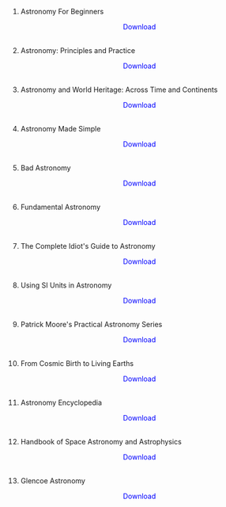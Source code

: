 1. Astronomy For Beginners</br>
                <a href="https://github.com/manjunath5496/Math-Books/blob/master/ast1.pdf" target="_blank" style="text-decoration:none"> <font color="blue"> <center> Download</center></font> </a></br>
                
            
2. Astronomy: Principles and Practice</br>
                <a href="https://github.com/manjunath5496/Math-Books/blob/master/ast2.pdf" target="_blank" style="text-decoration:none"> <font color="blue"> <center> Download</center></font> </a></br>
                
3.  Astronomy and World Heritage: Across Time and Continents</br>
                <a href="https://github.com/manjunath5496/Math-Books/blob/master/ast3.pdf" target="_blank" style="text-decoration:none"> <font color="blue"> <center> Download</center></font> </a></br>
                
4.  Astronomy Made Simple</br>
                <a href="https://github.com/manjunath5496/Math-Books/blob/master/ast4.pdf" target="_blank" style="text-decoration:none"> <font color="blue"> <center> Download</center></font> </a></br>
                
            
5. Bad Astronomy </br>
                <a href="https://github.com/manjunath5496/Math-Books/blob/master/ast5.pdf" target="_blank" style="text-decoration:none"> <font color="blue"> <center> Download</center></font> </a></br>
                
6. Fundamental Astronomy</br>
                <a href="https://github.com/manjunath5496/Math-Books/blob/master/ast6.pdf" target="_blank" style="text-decoration:none"> <font color="blue"> <center> Download</center></font> </a></br>
                
7. The Complete Idiot's Guide to Astronomy</br>
                <a href="https://github.com/manjunath5496/Math-Books/blob/master/ast7.pdf" target="_blank" style="text-decoration:none"> <font color="blue"> <center> Download</center></font> </a></br>

8. Using SI Units in Astronomy</br>
                <a href="https://github.com/manjunath5496/Math-Books/blob/master/ast8.pdf" target="_blank" style="text-decoration:none"> <font color="blue"> <center> Download</center></font> </a></br>               

9. Patrick Moore's Practical Astronomy Series</br>
                <a href="https://github.com/manjunath5496/Math-Books/blob/master/ast9.pdf" target="_blank" style="text-decoration:none"> <font color="blue"> <center> Download</center></font> </a></br> 
                
10. From Cosmic Birth to Living Earths</br>
                <a href="https://github.com/manjunath5496/Math-Books/blob/master/ast10.pdf" target="_blank" style="text-decoration:none"> <font color="blue"> <center> Download</center></font> </a></br> 
                
11. Astronomy Encyclopedia</br>
                <a href="https://github.com/manjunath5496/Math-Books/blob/master/ast11.pdf" target="_blank" style="text-decoration:none"> <font color="blue"> <center> Download</center></font> </a></br>  
                
12. Handbook of Space Astronomy and Astrophysics</br>
                <a href="https://github.com/manjunath5496/Math-Books/blob/master/ast12.pdf" target="_blank" style="text-decoration:none"> <font color="blue"> <center> Download</center></font> </a></br>  
                              
13. Glencoe Astronomy </br>
                <a href="https://github.com/manjunath5496/Math-Books/blob/master/ast13.rar" target="_blank" style="text-decoration:none"> <font color="blue"> <center> Download</center></font> </a></br>              
                
                
                
                
                
                
                
                
                
                
                
